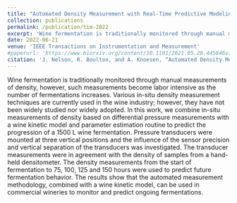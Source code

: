 ```yaml
---
title: "Automated Density Measurement with Real-Time Predictive Modeling of Wine Fermentations"
collection: publications
permalink: /publication/tim-2022
excerpt: 'Wine fermentation is traditionally monitored through manual measurements of density, however, such measurements become labor intensive as the number of fermentations increases...'
date: 2022-06-21
venue: 'IEEE Transactions on Instrumentation and Measurement'
#paperurl: 'https://www.biorxiv.org/content/10.1101/2021.05.26.445846v1'
citation: 'J. Nelson, R. Boulton, and A. Knoesen, “Automated Density Measurement with Real-Time Predictive Modeling of Wine Fermentations,” IEEE Trans. Instrum. Meas., pp. 1–1, 2022, doi: 10.1109/TIM.2022.3162289.'
---
```

Wine fermentation is traditionally monitored through manual measurements of density, however, such measurements become labor intensive as the number of fermentations increases. Various in-situ density measurement techniques are currently used in the wine industry; however, they have not been widely studied nor widely adopted. In this work, we combine in-situ measurements of density based on differential pressure measurements with a wine kinetic model and parameter estimation routine to predict the progression of a 1500 L wine fermentation. Pressure transducers were mounted at three vertical positions and the influence of the sensor precision and vertical separation of the transducers was investigated. The transducer measurements were in agreement with the density of samples from a hand-held densitometer. The density measurements from the start of fermentation to 75, 100, 125 and 150 hours were used to predict future fermentation behavior. The results show that the automated measurement methodology, combined with a wine kinetic model, can be used in commercial wineries to monitor and predict ongoing fermentations.
